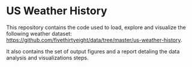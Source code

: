 # US Weather History

This repository contains the code used to load, explore and visualize the following weather dataset: 
https://github.com/fivethirtyeight/data/tree/master/us-weather-history.

It also contains the set of output figures and a report detaling the data analysis and visualizations steps.
